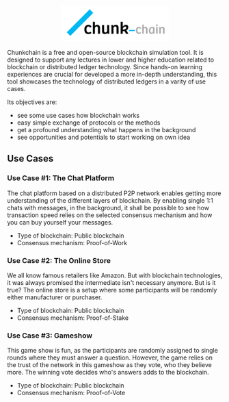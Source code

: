 <p align="center">
	<img src="assets/ChunkChain_Logo.svg" width="50%" />
</p>


Chunkchain is a free and open-source blockchain simulation tool. It is designed to support any lectures in lower and higher education related to blockchain or distributed ledger technology. Since hands-on learning experiences are crucial for developed a more in-depth understanding, this tool showcases the technology of distributed ledgers in a varity of use cases.

Its objectives are:

* see some use cases how blockchain works
* easy simple exchange of protocols or the methods
* get a profound understanding what happens in the background
* see opportunities and potentials to start working on own idea

## Use Cases

### Use Case #1: The Chat Platform

The chat platform based on a distributed P2P network enables getting more understanding of the different layers of blockchain. By enabling single 1:1 chats with messages, in the background, it shall be possible to see how transaction speed relies on the selected consensus mechanism and how you can buy yourself your messages.

* Type of blockchain: Public blockchain
* Consensus mechanism: Proof-of-Work

### Use Case #2: The Online Store

We all know famous retailers like Amazon. But with blockchain technologies, it was always promised the intermediate isn't necessary anymore. But is it true? The online store is a setup where some participants will be randomly either manufacturer or purchaser.

* Type of blockchain: Public blockchain
* Consensus mechanism: Proof-of-Stake

### Use Case #3: Gameshow

This game show is fun, as the participants are randomly assigned to single rounds where they must answer a question. However, the game relies on the trust of the network in this gameshow as they vote, who they believe more. The winning vote decides who's answers adds to the blockchain.

* Type of blockchain: Public blockchain
* Consensus mechanism: Proof-of-Vote
